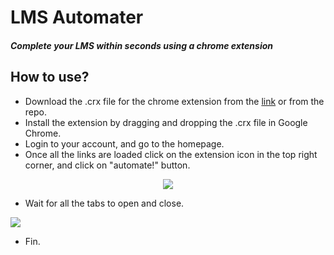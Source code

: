 # LMS Automater
##### Complete your LMS within seconds using a chrome extension

## How to use?
* Download the .crx file for the chrome extension from the [link](https://drive.google.com/file/d/1tPrZAre0UGalNn-CDsPnstaM6Xf0nqcK/view?usp=sharing) or from the repo.
* Install the extension by dragging and dropping the .crx file in Google Chrome.
* Login to your account, and go to the homepage.
* Once all the links are loaded click on the extension icon in the top right corner, and click on "automate!" button.

<div align="center"><img src="http://g.recordit.co/O1NNo7mSy0.gif" /></div>

* Wait for all the tabs to open and close.

<img src="http://g.recordit.co/k5rBKoHpF6.gif" />

* Fin.


